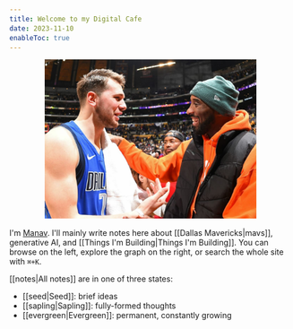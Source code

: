 ```yaml
---
title: Welcome to my Digital Cafe
date: 2023-11-10
enableToc: true
---
```

<p align="center" width="100%">
    <img width="75%" src="assets/luka_kobe.jpeg">
</p>

I'm [Manav](https://manavarora.me). I'll mainly write notes here about [[Dallas Mavericks|mavs]], generative AI, and [[Things I'm Building|Things I'm Building]]. You can browse on the left, explore the graph on the right, or search the whole site with `⌘+K`.

[[notes|All notes]] are in one of three states:
- [[seed|Seed]]: brief ideas
- [[sapling|Sapling]]: fully-formed thoughts
- [[evergreen|Evergreen]]: permanent, constantly growing
